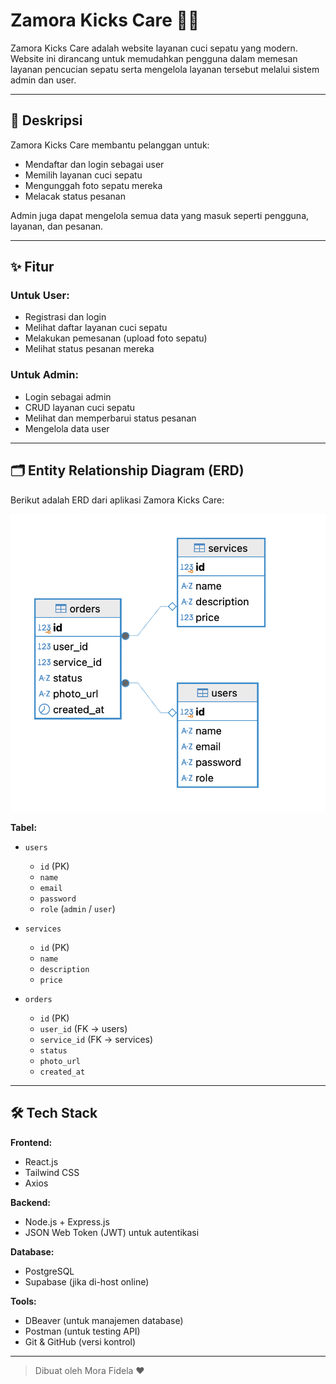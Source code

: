# Zamora Kicks Care 👟🧼

Zamora Kicks Care adalah website layanan cuci sepatu yang modern. Website ini dirancang untuk memudahkan pengguna dalam memesan layanan pencucian sepatu serta mengelola layanan tersebut melalui sistem admin dan user.

---

## 📝 Deskripsi

Zamora Kicks Care membantu pelanggan untuk:
- Mendaftar dan login sebagai user
- Memilih layanan cuci sepatu
- Mengunggah foto sepatu mereka
- Melacak status pesanan

Admin juga dapat mengelola semua data yang masuk seperti pengguna, layanan, dan pesanan.

---

## ✨ Fitur

### Untuk User:
- Registrasi dan login
- Melihat daftar layanan cuci sepatu
- Melakukan pemesanan (upload foto sepatu)
- Melihat status pesanan mereka

### Untuk Admin:
- Login sebagai admin
- CRUD layanan cuci sepatu
- Melihat dan memperbarui status pesanan
- Mengelola data user

---

## 🗂 Entity Relationship Diagram (ERD)

Berikut adalah ERD dari aplikasi Zamora Kicks Care:

![ERD Zamora Kicks Care](./image.png)

**Tabel:**

- `users`
  - `id` (PK)
  - `name`
  - `email`
  - `password`
  - `role` (`admin` / `user`)

- `services`
  - `id` (PK)
  - `name`
  - `description`
  - `price`

- `orders`
  - `id` (PK)
  - `user_id` (FK → users)
  - `service_id` (FK → services)
  - `status`
  - `photo_url`
  - `created_at`

---

## 🛠 Tech Stack

**Frontend:**
- React.js
- Tailwind CSS
- Axios

**Backend:**
- Node.js + Express.js
- JSON Web Token (JWT) untuk autentikasi

**Database:**
- PostgreSQL
- Supabase (jika di-host online)

**Tools:**
- DBeaver (untuk manajemen database)
- Postman (untuk testing API)
- Git & GitHub (versi kontrol)

---

> Dibuat oleh Mora Fidela ❤️
